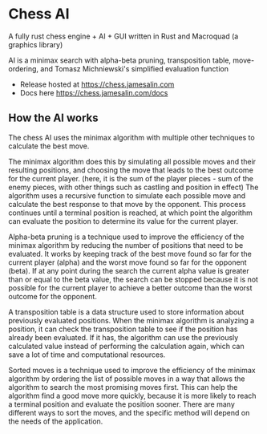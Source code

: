 # Chess AI

A fully rust chess engine + AI + GUI written in Rust and Macroquad (a graphics library)

AI is a minimax search with alpha-beta pruning, transposition table, move-ordering, and Tomasz Michniewski's simplified evaluation function

- Release hosted at <https://chess.jamesalin.com>
- Docs here <https://chess.jamesalin.com/docs>

## How the AI works

The chess AI uses the minimax algorithm with multiple other techniques to calculate the best move.

The minimax algorithm does this by simulating all possible moves and their resulting positions, and choosing the move that leads to the best outcome for the current player. (here, it is the sum of the player pieces - sum of the enemy pieces, with other things such as castling and position in effect) The algorithm uses a recursive function to simulate each possible move and calculate the best response to that move by the opponent. This process continues until a terminal position is reached, at which point the algorithm can evaluate the position to determine its value for the current player.

Alpha-beta pruning is a technique used to improve the efficiency of the minimax algorithm by reducing the number of positions that need to be evaluated. It works by keeping track of the best move found so far for the current player (alpha) and the worst move found so far for the opponent (beta). If at any point during the search the current alpha value is greater than or equal to the beta value, the search can be stopped because it is not possible for the current player to achieve a better outcome than the worst outcome for the opponent.

A transposition table is a data structure used to store information about previously evaluated positions. When the minimax algorithm is analyzing a position, it can check the transposition table to see if the position has already been evaluated. If it has, the algorithm can use the previously calculated value instead of performing the calculation again, which can save a lot of time and computational resources.

Sorted moves is a technique used to improve the efficiency of the minimax algorithm by ordering the list of possible moves in a way that allows the algorithm to search the most promising moves first. This can help the algorithm find a good move more quickly, because it is more likely to reach a terminal position and evaluate the position sooner. There are many different ways to sort the moves, and the specific method will depend on the needs of the application.
